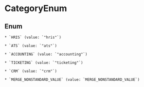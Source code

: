 
# CategoryEnum

## Enum


    * `HRIS` (value: `"hris"`)

    * `ATS` (value: `"ats"`)

    * `ACCOUNTING` (value: `"accounting"`)

    * `TICKETING` (value: `"ticketing"`)

    * `CRM` (value: `"crm"`)

    * `MERGE_NONSTANDARD_VALUE` (value: `MERGE_NONSTANDARD_VALUE`)



